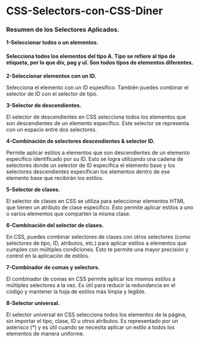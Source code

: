 # CSS-Selectors-con-CSS-Diner


### Resumen de los Selectores Aplicados.



 **1-Seleccionar todos o un elementos.**

#### Selecciona todos los elementos del tipo A. Tipo se refiere al tipo de etiqueta, por lo que div, pag y ul. Son todos tipos de elementos diferentes.


**2-Seleccionar elementos con un ID.**

Selecciona el elemento con un ID espesifico. También puedes combinar el selector de ID con el selector de tipo.


**3-Selector de descendientes.**

El selector de descendientes en CSS selecciona todos los elementos que son descendientes de un elemento específico. Este selector se representa con un espacio entre dos selectores.


**4-Combinación de selectores descendientes & selector ID.**

Permite aplicar estilos a elementos que son descendientes de un elemento específico identificado por su ID. Esto se logra utilizando una cadena de selectores donde un selector de ID especifica el elemento base y los selectores descendientes especifican los elementos dentro de ese elemento base que recibirán los estilos.


**5-Selector de clases.**

 El selector de clases en CSS se utiliza para seleccionar elementos HTML que tienen un atributo de clase específico. Esto permite aplicar estilos a uno o varios elementos que comparten la misma clase.


 **6-Combinación del selector de clases.**
 
En CSS, puedes combinar selectores de clases con otros selectores (como selectores de tipo, ID, atributos, etc.) para aplicar estilos a elementos que cumplen con múltiples condiciones. Esto te permite una mayor precisión y control en la aplicación de estilos.


**7-Combinador de comas y selectors.**

El combinador de comas en CSS permite aplicar los mismos estilos a múltiples selectores a la vez. Es útil para reducir la redundancia en el código y mantener la hoja de estilos más limpia y legible.


**8-Selector universal.**

 El selector universal en CSS selecciona todos los elementos de la página, sin importar el tipo, clase, ID u otros atributos. Es representado por un asterisco (*) y es útil cuando se necesita aplicar un estilo a todos los elementos de manera uniforme.




